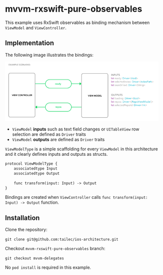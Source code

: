 # mvvm-rxswift-pure-observables
This example uses RxSwift observables as binding mechanism between `ViewModel` and `ViewController`.


## Implementation
The following image illustrates the bindings:


![scenario](example-scenario.png)

- `ViewModel` **inputs** such as text field changes or `UITableView` row selection are defined as `Driver` traits
- `ViewModel` **outputs** are defined as `Driver` traits


`ViewModelType` is a simple scaffolding for every `ViewModel` in this architecture and it clearly defines inputs and outputs as structs.

```
protocol ViewModelType {
    associatedtype Input
    associatedtype Output

    func transform(input: Input) -> Output
}
```

Bindings are created when `ViewController` calls `func transform(input: Input) -> Output` function.


## Installation
Clone the repository:

`git clone git@github.com:tailec/ios-architecture.git`

Checkout `mvvm-rxswift-pure-observables` branch:

`git checkout mvvm-delegates`

No `pod install` is required in this example.
